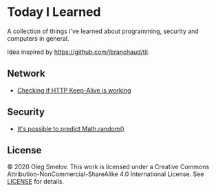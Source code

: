 # Today I Learned

A collection of things I've learned about programming, security and computers in general.

Idea inspired by https://github.com/jbranchaud/til.

## Network

* [Checking if HTTP Keep-Alive is working](network/confirm_http_keepalive.md)

## Security

* [It's possible to predict Math.random()](security/predict_math_random.md)

## License

© 2020 Oleg Smelov. This work is licensed under a Creative Commons Attribution-NonCommercial-ShareAlike 4.0
International License. See [LICENSE](LICENSE) for details.
